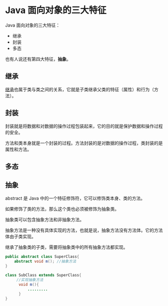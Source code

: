 # Java 面向对象的三大特征

Java 面向对象的三大特征：

- 继承
- 封装
- 多态

也有人说还有第四大特征，**抽象**。

## 继承

[继承](./类和类的关系.md)也属于类与类之间的关系，它就是子类继承父类的特征（属性）和行为（方法）。



## 封装

封装就是将数据和对数据的操作过程包装起来，它的目的就是保护数据和操作过程的安全。

方法和类本身就是一个封装的过程。方法封装的是对数据的操作过程，类封装的是属性和方法。



## 多态





## 抽象

abstract 是 Java 中的一个特征修饰符，它可以修饰类本身、类的方法。

如果修饰了类的方法，那么这个类也必须被修饰为抽象类。

抽象类可以包含抽象方法和非抽象方法。

抽象方法是一种没有具体实现的方法，也就是说，抽象方法没有方法体。它的方法体由子类实现。

继承了抽象类的子类，需要将抽象类中的所有抽象方法都实现。

```java
public abstract class SuperClass{
    abstract void m(); //抽象方法
}
 
class SubClass extends SuperClass{
     //实现抽象方法
      void m(){
          .........
      }
}
```





